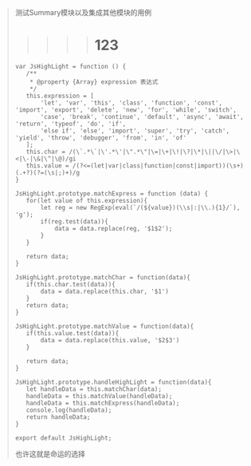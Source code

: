 
> 测试Summary模块以及集成其他模块的用例
> > > > > # 123
>
>  ```
> var JsHighLight = function () {
>     /**
>      * @property {Array} expression 表达式
>      */
>     this.expression = [
>         'let', 'var', 'this', 'class', 'function', 'const', 'import', 'export', 'delete', 'new', 'for', 'while', 'switch',
>         'case', 'break', 'continue', 'default', 'async', 'await', 'return', 'typeof', 'do', 'if',
>         'else if', 'else', 'import', 'super', 'try', 'catch', 'yield', 'throw', 'debugger', 'from', 'in', 'of'
>     ];
>     this.char = /(\`.*\`|\'.*\'|\".*\"|\=|\+|\!|\?|\*|\||\/|\>|\<|\-|\&|\^|\@)/gi
>     this.value = /(?<=(let|var|class|function|const|import))(\s+)(.+?)(?=(\s|;)+)/g
> }
> 
> JsHighLight.prototype.matchExpress = function (data) {
>     for(let value of this.expression){
>         let reg = new RegExp(eval(`/(${value})(\\s|:|\\.){1}/`), 'g');
>         if(reg.test(data)){
>             data = data.replace(reg, '$1$2');
>         }
>     }
> 
>     return data;
> }
> 
> JsHighLight.prototype.matchChar = function(data){
>     if(this.char.test(data)){
>         data = data.replace(this.char, '$1')
>     }
>     return data;
> }
> 
> JsHighLight.prototype.matchValue = function(data){
>     if(this.value.test(data)){
>         data = data.replace(this.value, '$2$3')
>     }
> 
>     return data;
> }
> 
> JsHighLight.prototype.handleHighLight = function(data){
>     let handleData = this.matchChar(data);
>     handleData = this.matchValue(handleData);
>     handleData = this.matchExpress(handleData);
>     console.log(handleData);
>     return handleData;
> }
> 
> export default JsHighLight;
> ```
>
> 也许这就是命运的选择
